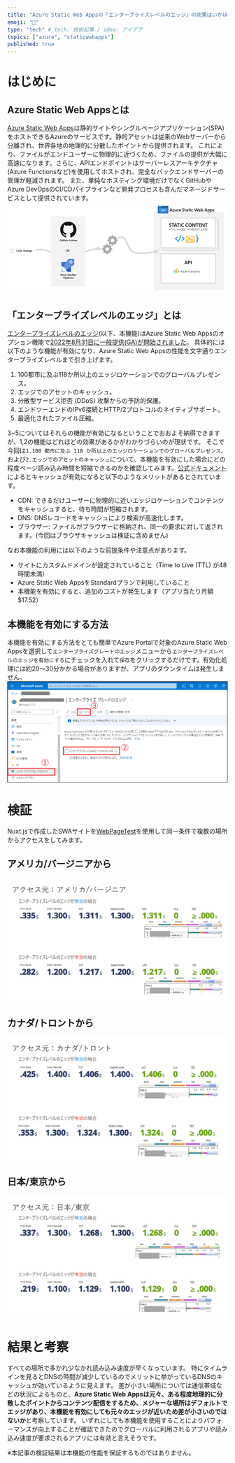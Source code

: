 ```yaml
---
title: "Azure Static Web Appsの「エンタープライズレベルのエッジ」の効果はいかほど？"
emoji: "🚀"
type: "tech" # tech: 技術記事 / idea: アイデア
topics: ["azure", "staticwebapps"]
published: true
---
```



# はじめに
## Azure Static Web Appsとは
[Azure Static Web Apps](https://azure.microsoft.com/ja-jp/services/app-service/static/)は静的サイトやシングルページアプリケーション(SPA)をホストできるAzureのサービスです。静的アセットは従来のWebサーバーから分離され、世界各地の地理的に分散したポイントから提供されます。 これにより、ファイルがエンドユーザーに物理的に近づくため、ファイルの提供が大幅に高速になります。さらに、APIエンドポイントはサーバーレスアーキテクチャ(Azure Functionsなど)を使用してホストされ、完全なバックエンドサーバーの管理が軽減されます。
また、単純なホスティング環境だけでなくGitHubやAzure DevOpsのCI/CDパイプラインなど開発プロセスも含んだマネージドサービスとして提供されています。
![](/images/azure-static-webapps-enterprise-grade-edge/overview.png)

## 「エンタープライズレベルのエッジ」とは
[エンタープライズレベルのエッジ](https://docs.microsoft.com/ja-jp/azure/static-web-apps/enterprise-edge?tabs=azure-portal)(以下、本機能)はAzure Static Web Appsのオプション機能で[2022年8月31日に一般提供(GA)が開始されました](https://azure.microsoft.com/ja-jp/updates/generally-available-enterprisegrade-edge-for-azure-static-web-apps/)。
具体的には以下のような機能が有効になり、Azure Static Web Appsの性能を文字通りエンタープライズレベルまで引き上げます。

1. 100都市に及ぶ118か所以上のエッジロケーションでのグローバルプレゼンス。
1. エッジでのアセットのキャッシュ。
1. 分散型サービス拒否 (DDoS) 攻撃からの予防的保護。
1. エンドツーエンドのIPv6接続とHTTP/2プロトコルのネイティブサポート。
1. 最適化されたファイル圧縮。

3~5についてはそれらの機能が有効になるということでおおよそ納得できますが、1,2の機能はどれほどの効果があるかがわかりづらいのが現状です。
そこで今回は`1.100 都市に及ぶ 118 か所以上のエッジロケーションでのグローバルプレゼンス。`および`2.エッジでのアセットのキャッシュ`について、本機能を有効にした場合にどの程度ページ読み込み時間を短縮できるのかを確認してみます。[公式ドキュメント](https://docs.microsoft.com/ja-jp/azure/static-web-apps/enterprise-edge?tabs=azure-portal#caching)によるとキャッシュが有効になると以下のようなメリットがあるとされています。
- CDN: できるだけユーザーに物理的に近いエッジロケーションでコンテンツをキャッシュすると、待ち時間が短縮されます。 
- DNS: DNSレコードをキャッシュにより検索が高速化します。
- ブラウザー: ファイルがブラウザーに格納され、同一の要求に対して返されます。(今回はブラウザキャッシュは検証に含めません)

なお本機能の利用には以下のような前提条件や注意点があります。
- サイトにカスタムドメインが設定されていること（Time to Live (TTL) が48時間未満）
- Azure Static Web AppsをStandardプランで利用していること
- 本機能を有効にすると、追加のコストが発生します（アプリ当たり月額$17.52）

## 本機能を有効にする方法
本機能を有効にする方法をとても簡単でAzure Portalで対象のAzure Static Web Appsを選択して`エンタープライズグレードのエッジ`メニューから`エンタープライズレベルのエッジを有効にする`にチェックを入れて`保存`をクリックするだけです。有効化処理には約20～30分かかる場合がありますが、アプリのダウンタイムは発生しません。
![](/images/azure-static-webapps-enterprise-grade-edge/how-to-enable.png)

# 検証
Nuxt.jsで作成したSWAサイトを[WebPageTest](https://www.webpagetest.org/)を使用して同一条件で複数の場所からアクセスをしてみます。

## アメリカ/バージニアから
![](/images/azure-static-webapps-enterprise-grade-edge/speedtest/usa.jpg)

## カナダ/トロントから
![](/images/azure-static-webapps-enterprise-grade-edge/speedtest/canada.jpg)

## 日本/東京から
![](/images/azure-static-webapps-enterprise-grade-edge/speedtest/japan.jpg)


# 結果と考察
すべての場所で多かれ少なかれ読み込み速度が早くなっています。
特にタイムラインを見るとDNSの時間が減少しているのでメリットに挙がっているDNSのキャッシュが効いているように見えます。
差が小さい場所については通信帯域などの状況によるものと、**Azure Static Web Appsは元々、ある程度地理的に分散したポイントからコンテンツ配信をするため、メジャーな場所はデフォルトでエッジがあり、本機能を有効にしても元々のエッジが近いため差が小さいのではないか**と考察しています。
いずれにしても本機能を使用することによりパフォーマンスが向上することが確認できたのでグローバルに利用されるアプリや読み込み速度が要求されるアプリには有効と言えそうです。

※本記事の検証結果は本機能の性能を保証するものではありません。